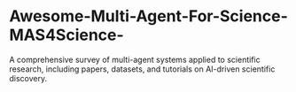 # Awesome-Multi-Agent-For-Science-MAS4Science-
A comprehensive survey of multi-agent systems applied to scientific research, including papers, datasets, and tutorials on AI-driven scientific discovery.
